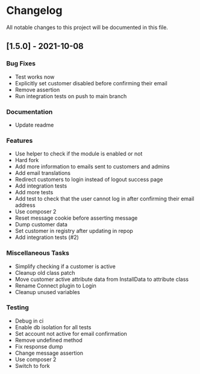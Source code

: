 # Changelog
All notable changes to this project will be documented in this file.

## [1.5.0] - 2021-10-08

### Bug Fixes

- Test works now
- Explicitly set customer disabled before confirming their email
- Remove assertion
- Run integration tests on push to main branch

### Documentation

- Update readme

### Features

- Use helper to check if the module is enabled or not
- Hard fork
- Add more information to emails sent to customers and admins
- Add email translations
- Redirect customers to login instead of logout success page
- Add integration tests
- Add more tests
- Add test to check that the user cannot log in after confirming their email address
- Use composer 2
- Reset message cookie before asserting message
- Dump customer data
- Set customer in registry after updating in repop
- Add integration tests (#2)

### Miscellaneous Tasks

- Simplify checking if a customer is active
- Cleanup old class patch
- Move customer active attribute data from InstallData to attribute class
- Rename Connect plugin to Login
- Cleanup unused variables

### Testing

- Debug in ci
- Enable db isolation for all tests
- Set account not active for email confirmation
- Remove undefined method
- Fix response dump
- Change message assertion
- Use composer 2
- Switch to fork

<!-- generated by git-cliff -->

